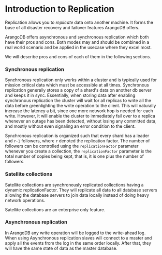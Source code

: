 Introduction to Replication
===========================

Replication allows you to *replicate* data onto another machine. It
forms the base of all disaster recovery and failover features ArangoDB
offers. 

ArangoDB offers asynchronous and synchronous replication which both
have their pros and cons. Both modes may and should be combined in a
real world scenario and be applied in the usecase where they excel
most. 

We will describe pros and cons of each of them in the following
sections. 

### Synchronous replication

Synchronous replication only works within a cluster and is typically
used for mission critical data which must be accessible at all
times. Synchronous replication generally stores a copy of a shard's
data on another db server and keeps it in sync. Essentially, when storing
data after enabling synchronous replication the cluster will wait for
all replicas to write all the data before greenlighting the write
operation to the client. This will naturally increase the latency a
bit, since one more network hop is needed for each write. However, it
will enable the cluster to immediately fail over to a replica whenever
an outage has been detected, without losing any committed data, and
mostly without even signaling an error condition to the client. 

Synchronous replication is organized such that every shard has a
leader and `r-1` followers, where `r` denoted the replication
factor. The number of followers can be controlled using the
`replicationFactor` parameter whenever you create a collection, the
`replicationFactor` parameter is the total number of copies being
kept, that is, it is one plus the number of followers. 

### Satellite collections

Satellite collections are synchronously replicated collections having a dynamic replicationFactor.
They will replicate all data to all database servers allowing the database servers to join data
locally instead of doing heavy network operations.

Satellite collections are an enterprise only feature.

### Asynchronous replication

In ArangoDB any write operation will be logged to the write-ahead
log. When using Asynchronous replication slaves will connect to a
master and apply all the events from the log in the same order
locally. After that, they will have the same state of data as the
master database. 
